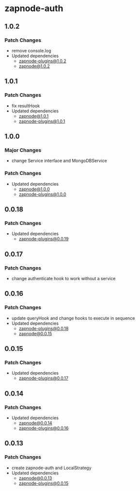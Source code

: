 # zapnode-auth

## 1.0.2

### Patch Changes

- remove console.log
- Updated dependencies
  - zapnode-plugins@1.0.2
  - zapnode@1.0.2

## 1.0.1

### Patch Changes

- fix resultHook
- Updated dependencies
  - zapnode@1.0.1
  - zapnode-plugins@1.0.1

## 1.0.0

### Major Changes

- change Service interface and MongoDBService

### Patch Changes

- Updated dependencies
  - zapnode@1.0.0
  - zapnode-plugins@1.0.0

## 0.0.18

### Patch Changes

- Updated dependencies
  - zapnode-plugins@0.0.19

## 0.0.17

### Patch Changes

- change authenticate hook to work without a service

## 0.0.16

### Patch Changes

- update queryHook and change hooks to execute in sequence
- Updated dependencies
  - zapnode-plugins@0.0.18
  - zapnode@0.0.15

## 0.0.15

### Patch Changes

- Updated dependencies
  - zapnode-plugins@0.0.17

## 0.0.14

### Patch Changes

- Updated dependencies
  - zapnode@0.0.14
  - zapnode-plugins@0.0.16

## 0.0.13

### Patch Changes

- create zapnode-auth and LocalStrategy
- Updated dependencies
  - zapnode@0.0.13
  - zapnode-plugins@0.0.15
